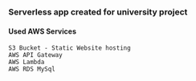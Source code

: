 ### Serverless app created for university project


#### Used AWS Services

    S3 Bucket - Static Website hosting
    AWS API Gateway
    AWS Lambda
    AWS RDS MySql